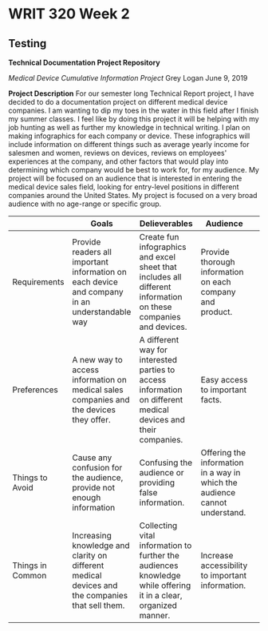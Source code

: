 # WRIT 320 Week 2

## Testing 
**Technical Documentation Project Repository**

*Medical Device Cumulative Information Project*
Grey Logan
June 9, 2019
 
**Project Description**
For our semester long Technical Report project, I have decided to do a documentation project on different medical device companies. I am wanting to dip my toes in the water in this field after I finish my summer classes. I feel like by doing this project it will be helping with my job hunting as well as further my knowledge in technical writing. I plan on making infographics for each company or device. These infographics will include information on different things such as average yearly income for salesmen and women, reviews on devices, reviews on employees' experiences at the company, and other factors that would play into determining which company would be best to work for, for my audience. My project will be focused on an audience that is interested in entering the medical device sales field, looking for entry-level positions in different companies around the United States. My project is focused on a very broad audience with no age-range or specific group. 

|                  | Goals                                                                                            | Delieverables                                                                                                   | Audience                                                                    |   |
|------------------|--------------------------------------------------------------------------------------------------|-----------------------------------------------------------------------------------------------------------------|-----------------------------------------------------------------------------|---|
| Requirements     | Provide readers all important information  on each device and company in an understandable way   | Create fun infographics and excel sheet that includes all different information on these companies and devices. | Provide thorough information on each company and product.                   |   |
| Preferences      | A new way to access information on medical sales companies and the devices they offer.           | A different way for interested parties to access information on different medical devices and their companies.  | Easy access to important facts.                                             |   |
| Things to Avoid  | Cause any confusion for the audience, provide not enough information                             | Confusing the audience or providing false information.                                                          | Offering the information in a way in which the audience cannot understand.  |   |
| Things in Common | Increasing knowledge and clarity on different medical devices and the companies that sell them.  | Collecting vital information to further the audiences knowledge while offering it in a clear, organized manner. | Increase accessibility to important information.                            |   |
